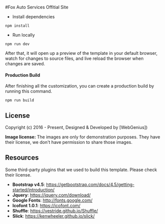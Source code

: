 #Fox Auto Services Offitial Site
* Install dependencies

```
npm install
```

* Run locally

```
npm run dev
```

After that, it will open up a preview of the template in your default browser, watch for changes to source files, and live reload the browser when changes are saved.

#### Production Build

After finishing all the customization, you can create a production build by running this command.

```
npm run build
```

<!-- licence -->
## License

Copyright (c) 2016 - Present, Designed & Developed by [WebGenius])

**Image license:** The images are only for demonstration purposes. They have their license, we don't have permission to share those images.

<!-- resources -->
## Resources

Some third-party plugins that we used to build this template. Please check their license.

* **Bootstrap v4.5**: <https://getbootstrap.com/docs/4.5/getting-started/introduction/>
* **Jquery**: <https://jquery.com/download/>
* **Google Fonts**: <http://fonts.google.com/>
* **Icofont 1.0.1**: <https://icofont.com/>
* **Shuffle**: <https://vestride.github.io/Shuffle/>
* **Slick**: <https://kenwheeler.github.io/slick/>
